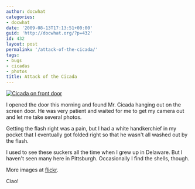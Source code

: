 ```yaml
---
author: docwhat
categories:
- docwhat
date: '2009-08-13T17:13:51+00:00'
guid: 'http://docwhat.org/?p=432'
id: 432
layout: post
permalink: '/attack-of-the-cicada/'
tags:
- bugs
- cicadas
- photos
title: Attack of the Cicada
---
```


[![Cicada on front
door](https://farm4.static.flickr.com/3566/3817891406_4d435e6618_m.jpg%20%22Cicada%20on%20my%20front%20door%22)](https://www.flickr.com/photos/docwhat/3817891406/ "Cicada on front door by docwhat, on Flickr")

I opened the door this morning and found Mr. Cicada hanging out on the
screen door. He was very patient and waited for me to get my camera out
and let me take several photos.

Getting the flash right was a pain, but I had a white handkerchief in my
pocket that I eventually got folded right so that he wasn't all washed
out by the flash.

I used to see these suckers all the time when I grew up in Delaware. But
I haven't seen many here in Pittsburgh. Occasionally I find the shells,
though.

More images at
[flickr](https://www.flickr.com/photos/docwhat/sets/72157621904159905/).

Ciao!
